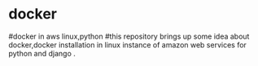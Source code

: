 # docker
#docker in aws linux,python
#this repository brings up some idea about docker,docker installation in linux instance of amazon web services  for python and django .
